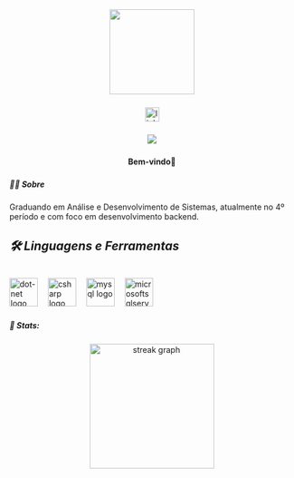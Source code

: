 <div align="center">
  <img height="150" src="https://dotnet.microsoft.com/blob-assets/images/illustrations/learn/tools.svg" />
</div>

###

<div align="center">
  <a href="https://www.linkedin.com/in/gabriel-monteiro-58706b280/" target="_blank">
    <img src="https://img.shields.io/static/v1?message=LinkedIn&logo=linkedin&label=&color=0077B5&logoColor=white&labelColor=&style=for-the-badge" height="25" alt="linkedin logo" />
  </a>
</div>

###

<div align="center">
  <img src="https://visitor-badge.laobi.icu/badge?page_id=GabrielMonteiroR.GabrielMonteiroR&" />
</div>

###

<h4 align="center">Bem-vindo👋</h4>

###

<h5 align="left">👩‍💻  Sobre</h5>

###

<p align="left">Graduando em Análise e Desenvolvimento de Sistemas, atualmente no 4º período e com foco em desenvolvimento backend.</p>

###

<h5 align="left" style="font-size: 1.5em;">🛠 Linguagens e Ferramentas</h5>

###

<div align="left">
  <img src="https://cdn.jsdelivr.net/gh/devicons/devicon/icons/dot-net/dot-net-plain-wordmark.svg" height="50" alt="dot-net logo" />
  <img width="10" />
  <img src="https://cdn.jsdelivr.net/gh/devicons/devicon/icons/csharp/csharp-original.svg" height="50" alt="csharp logo" />
  <img width="10" />
  <img src="https://cdn.jsdelivr.net/gh/devicons/devicon/icons/mysql/mysql-original.svg" height="50" alt="mysql logo" />
  <img width="10" />
  <img src="https://cdn.jsdelivr.net/gh/devicons/devicon/icons/microsoftsqlserver/microsoftsqlserver-plain.svg" height="50" alt="microsoftsqlserver logo" />
  <img width="10" />
  <!--  <img src="https://cdn.jsdelivr.net/gh/devicons/devicon@latest/icons/rabbitmq/rabbitmq-original.svg" height="50" alt="rabbitmq logo" /> --->



</div>

###

<h5 align="left">🦀  Stats:</h5>

###

<div align="center">
  <img src="https://streak-stats.demolab.com?user=GabrielMonteiroR&locale=en&mode=daily&theme=dark&hide_border=false&border_radius=5&order=3" height="220" alt="streak graph" />
</div>

###
